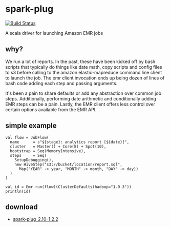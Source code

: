 # spark-plug
[![Build Status](https://travis-ci.org/ogrodnek/spark-plug.svg?branch=master)](https://travis-ci.org/ogrodnek/spark-plug)

A scala driver for launching Amazon EMR jobs

## why?

We run a lot of reports.  In the past, these have been kicked off by bash scripts that typically do things like date math, copy scripts and config files to s3 before calling to the amazon elastic-mapreduce command line client to launch the job.  The emr client invocation ends up being dozen of lines of bash code adding each step and passing arguments.

It's been a pain to share defaults or add any abstraction over common job steps.  Additionally, performing date arithmetic and conditionally adding EMR steps can be a pain.  Lastly, the EMR client offers less control over certain options available from the EMR API.

## simple example

```
val flow = JobFlow(
  name      = s"${stage}: analytics report [${date}]",
  cluster   = Master() + Core(8) + Spot(10),
  bootstrap = Seq(MemoryIntensive),
  steps     = Seq(
    SetupDebugging(),
    new HiveStep("s3://bucket/location/report.sql",
      Map("YEAR" -> year, "MONTH" -> month, "DAY" -> day))
  )
)

val id = Emr.run(flow)(ClusterDefaults(hadoop="1.0.3"))
println(id)

```

## download

* [spark-plug_2.10-1.2.2](https://drone.io/github.com/ogrodnek/spark-plug/files/target/scala-2.10/spark-plug_2.10-1.2.2.jar)


